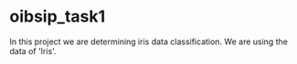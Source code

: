 # oibsip_task1
In this project we are determining iris data classification. We are using the data of 'Iris'.
